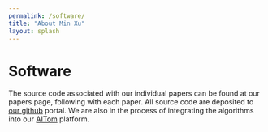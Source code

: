 ```yaml
---
permalink: /software/
title: "About Min Xu"
layout: splash
---
```

# Software

The source code associated with our individual papers can be found at our papers page, following with each paper. All source code are deposited to [our github](https://github.com/xulabs) portal. We are also in the process of integrating the algorithms into our [AITom](https://github.com/xulabs/aitom) platform.